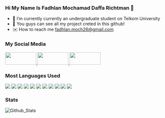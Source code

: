 ### Hi My Name Is Fadhlan Mochamad Daffa Richtman 👋

- 🔭 I’m currently currently an undergraduate student on Telkom University
- :open_file_folder: You guys can see all my project creted in this github!
- :envelope: How to reach me fadhlan.moch26@gmail.com

### My Social Media
<span>
  <a href="https://www.instagram.com/fadhlan.moch26/">
    <img src="https://img.shields.io/badge/-My%20Instagram-E4405F?logo=instagram&logoColor=fff" style="width:100px;height:40px;">
  <a>
  <a href="https://www.linkedin.com/in/fadhlan-mochamad-daffa-richtman-047844201/">
    <img src="https://img.shields.io/badge/-My%20Linkedin-0A66C2?logo=linkedin&logoColor=fff" style="width:100px;height:40px;">
  <a>
  <a href="https://github.com/fadhlan-moch26">
    <img src="https://img.shields.io/badge/-My%20Github-181717?logo=github&logoColor=fff" style="width:100px;height:40px;">
  <a>
</span>

### Most Languages Used
<span>
  <img src="https://img.shields.io/badge/-HTML-e34f26?logo=html5&logoColor=fff">
  <img src="https://img.shields.io/badge/-CSS-1572B6?logo=css3&logoColor=fff">
  <img src="https://img.shields.io/badge/-javascript-F7DF1E?logo=javascript&logoColor=fff">
  <img src="https://img.shields.io/badge/-GO-00ADD8?logo=go&logoColor=fff">
  <img src="https://img.shields.io/badge/-python-3776AB?logo=python&logoColor=fff">
  <img src="https://img.shields.io/badge/-flutter-02569B?logo=flutter&logoColor=fff">
  <img src="https://img.shields.io/badge/-laravel-FF2D20?logo=laravel&logoColor=fff">
  <img src="https://img.shields.io/badge/-C++-00599C?logo=Cplusplus&logoColor=fff">
  <img src="https://img.shields.io/badge/-PHP-777BB4?logo=php&logoColor=fff">
  <img src="https://img.shields.io/badge/-PosgreSQL-4169E1?logo=postgresql&logoColor=fff">
  <img src="https://img.shields.io/badge/-MySQL-4479A1?logo=mysql&logoColor=fff">
</span>

### Stats
![Github_Stats](https://github-readme-stats.vercel.app/api?username=fadhlan-moch26&count_private=true&show_icons=true&theme=radical)

